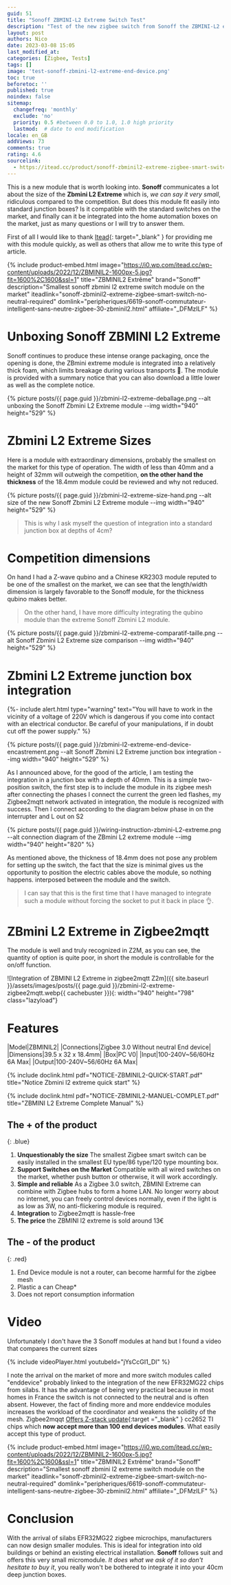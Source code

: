 ```yaml
---
guid: 51
title: "Sonoff ZBMINI-L2 Extreme Switch Test"
description: "Test of the new zigbee switch from Sonoff the ZBMINI-L2 extreme without neutral, is it so small? What is it worth?"
layout: post
authors: Nico
date: 2023-03-08 15:05
last_modified_at: 
categories: [Zigbee, Tests]
tags: []
image: 'test-sonoff-zbmini-l2-extreme-end-device.png'
toc: true
beforetoc: ''
published: true
noindex: false
sitemap:
  changefreq: 'monthly'
  exclude: 'no'
  priority: 0.5 #between 0.0 to 1.0, 1.0 high priority
  lastmod:  # date to end modification
locale: en_GB
addViews: 73
comments: true
rating: 4.6
sourcelink:
  - https://itead.cc/product/sonoff-zbminil2-extreme-zigbee-smart-switch-no-neutral-required/ref/122/
---
```


This is a new module that is worth looking into. **Sonoff** communicates a lot about the size of the **Zbmini L2 Extreme** which is, *we can say it very small*, ridiculous compared to the competition. But does this module fit easily into standard junction boxes? Is it compatible with the standard switches on the market, and finally can it be integrated into the home automation boxes on the market, just as many questions or I will try to answer them.

First of all I would like to thank [Itead](https://itead.cc/product/sonoff-zbminil2-extreme-zigbee-smart-switch-no-neutral-required/ref/122/){: target="_blank" } for providing me with this module quickly, as well as others that allow me to write this type of article.

{% include product-embed.html image="https://i0.wp.com/itead.cc/wp-content/uploads/2022/12/ZBMINIL2-1600px-5.jpg?fit=1600%2C1600&ssl=1" title="ZBMINIL2 Extrême" brand="Sonoff" description="Smallest sonoff zbmini l2 extreme switch module on the market" iteadlink="sonoff-zbminil2-extreme-zigbee-smart-switch-no-neutral-required" domlink="peripheriques/6619-sonoff-commutateur-intelligent-sans-neutre-zigbee-30-zbminil2.html" affiliate="_DFMzILF" %}

# Unboxing Sonoff ZBMINI L2 Extreme

Sonoff continues to produce these intense orange packaging, once the opening is done, the ZBmini extreme module is integrated into a relatively thick foam, which limits breakage during various transports 🤪. The module is provided with a summary notice that you can also download a little lower as well as the complete notice.

{% picture posts/{{ page.guid }}/zbmini-l2-extreme-deballage.png --alt unboxing the Sonoff Zbmini L2 Extreme module --img width="940" height="529" %}

# Zbmini L2 Extreme Sizes

Here is a module with extraordinary dimensions, probably the smallest on the market for this type of operation. The width of less than 40mm and a height of 32mm will outweigh the competition, **on the other hand the thickness** of the 18.4mm module could be reviewed and why not reduced.

{% picture posts/{{ page.guid }}/zbmini-l2-extreme-size-hand.png --alt size of the new Sonoff Zbmini L2 Extreme module --img width="940" height="529" %}

> This is why I ask myself the question of integration into a standard junction box at depths of 4cm?


# Competition dimensions

On hand I had a Z-wave qubino and a Chinese KR2303 module reputed to be one of the smallest on the market, we can see that the length/width dimension is largely favorable to the Sonoff module, for the thickness qubino makes better.

> On the other hand, I have more difficulty integrating the qubino module than the extreme Sonoff Zbmini L2 module.

{% picture posts/{{ page.guid }}/zbmini-l2-extreme-comparatif-taille.png --alt Sonoff Zbmini L2 Extreme size comparison --img width="940" height="529" %}


# Zbmini L2 Extreme junction box integration

{%- include alert.html type="warning" text="You will have to work in the vicinity of a voltage of 220V which is dangerous if you come into contact with an electrical conductor. Be careful of your manipulations, if in doubt cut off the power supply." %}

{% picture posts/{{ page.guid }}/zbmini-l2-extreme-end-device-encastrement.png --alt Sonoff Zbmini L2 Extreme junction box integration --img width="940" height="529" %}

As I announced above, for the good of the article, I am testing the integration in a junction box with a depth of 40mm. This is a simple two-position switch, the first step is to include the module in its zigbee mesh after connecting the phases I connect the current the green led flashes, my Zigbee2mqtt network activated in integration, the module is recognized with success.
Then I connect according to the diagram below phase in on the interrupter and L out on S2

{% picture posts/{{ page.guid }}/wiring-instruction-zbmini-L2-extreme.png --alt connection diagram of the ZBmini L2 extreme module  --img width="940" height="820" %}

As mentioned above, the thickness of 18.4mm does not pose any problem for setting up the switch, the fact that the size is minimal gives us the opportunity to position the electric cables above the module, so nothing happens. interposed between the module and the switch.

> I can say that this is the first time that I have managed to integrate such a module without forcing the socket to put it back in place 👌.

# ZBmini L2 Extreme in Zigbee2mqtt

The module is well and truly recognized in Z2M, as you can see, the quantity of option is quite poor, in short the module is controllable for the on/off function.

![Integration of ZBMINI L2 Extreme in zigbee2mqtt Z2m]({{ site.baseurl }}/assets/images/posts/{{ page.guid }}/zbmini-l2-extreme-zigbee2mqtt.webp{{ cachebuster }}){: width="940" height="798" class="lazyload"}

# Features

|Model|ZBMINIL2|
|Connections|Zigbee 3.0 Without neutral End device|
|Dimensions|39.5 x 32 x 18.4mm|
|Box|PC V0|
|Input|100-240V~56/60Hz 6A Max|
|Output|100-240V~56/60Hz 6A Max|

{% include doclink.html pdf="NOTICE-ZBMINIL2-QUICK-START.pdf" title="Notice Zbmini l2 extreme quick start" %}

{% include doclink.html pdf="NOTICE-ZBMINIL2-MANUEL-COMPLET.pdf" title="ZBMINI L2 Extreme Complete Manual" %}

## The + of the product
{: .blue}
1. **Unquestionably the size** The smallest Zigbee smart switch can be easily installed in the smallest EU type/86 type/120 type mounting box.
2. **Support Switches on the Market** Compatible with all wired switches on the market, whether push button or otherwise, it will work accordingly.
3. **Simple and reliable** As a Zigbee 3.0 switch, ZBMINI Extreme can combine with Zigbee hubs to form a home LAN. No longer worry about no internet, you can freely control devices normally, even if the light is as low as 3W, no anti-flickering module is required.
4. **Integration** to Zigbee2mqtt is hassle-free
5. **The price** the ZBMINI l2 extreme is sold around 13€

## The - of the product
{: .red}
1. End Device module is not a router, can become harmful for the zigbee mesh
2. Plastic a can Cheap*
3. Does not report consumption information

# Video

Unfortunately I don't have the 3 Sonoff modules at hand but I found a video that compares the current sizes

{% include videoPlayer.html youtubeId="jYsCcGI1_DI" %}

I note the arrival on the market of more and more switch modules called "enddevice" probably linked to the integration of the new EFR32MG22 chips from silabs. It has the advantage of being very practical because in most homes in France the switch is not connected to the neutral and is often absent. However, the fact of finding more and more enddevice modules increases the workload of the coordinator and weakens the solidity of the mesh. Zigbee2mqqt [Offers Z-stack update](https://github.com/Koenkk/Z-Stack-firmware/blob/master/coordinator/Z-Stack_3.x.0/CHANGELOG.md){:target ="_blank" } cc2652 TI chips which **now accept more than 100 end devices modules**. What easily accept this type of product.

{% include product-embed.html image="https://i0.wp.com/itead.cc/wp-content/uploads/2022/12/ZBMINIL2-1600px-5.jpg?fit=1600%2C1600&ssl=1" title="ZBMINIL2 Extrême" brand="Sonoff" description="Smallest sonoff zbmini l2 extreme switch module on the market" iteadlink="sonoff-zbminil2-extreme-zigbee-smart-switch-no-neutral-required" domlink="peripheriques/6619-sonoff-commutateur-intelligent-sans-neutre-zigbee-30-zbminil2.html" affiliate="_DFMzILF" %}

# Conclusion

With the arrival of silabs EFR32MG22 zigbee microchips, manufacturers can now design smaller modules. This is ideal for integration into old buildings or behind an existing electrical installation. **Sonoff** follows suit and offers this very small micromodule. *It does what we ask of it so don't hesitate to buy it*, you really won't be bothered to integrate it into your 40cm deep junction boxes.